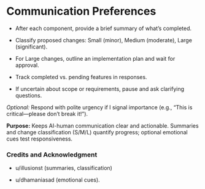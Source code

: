 # Communication Preferences

- After each component, provide a brief summary of what’s completed.
  
- Classify proposed changes: Small (minor), Medium (moderate), Large (significant).

- For Large changes, outline an implementation plan and wait for approval.

- Track completed vs. pending features in responses.

- If uncertain about scope or requirements, pause and ask clarifying questions.

*Optional:* Respond with polite urgency if I signal importance (e.g., “This is critical—please don’t break it!”).

**Purpose:** Keeps AI-human communication clear and actionable. Summaries and change classification (S/M/L) quantify progress; optional emotional cues test responsiveness.

### Credits and Acknowledgment

- u/illusionst (summaries, classification)

- u/dhamaniasad (emotional cues).